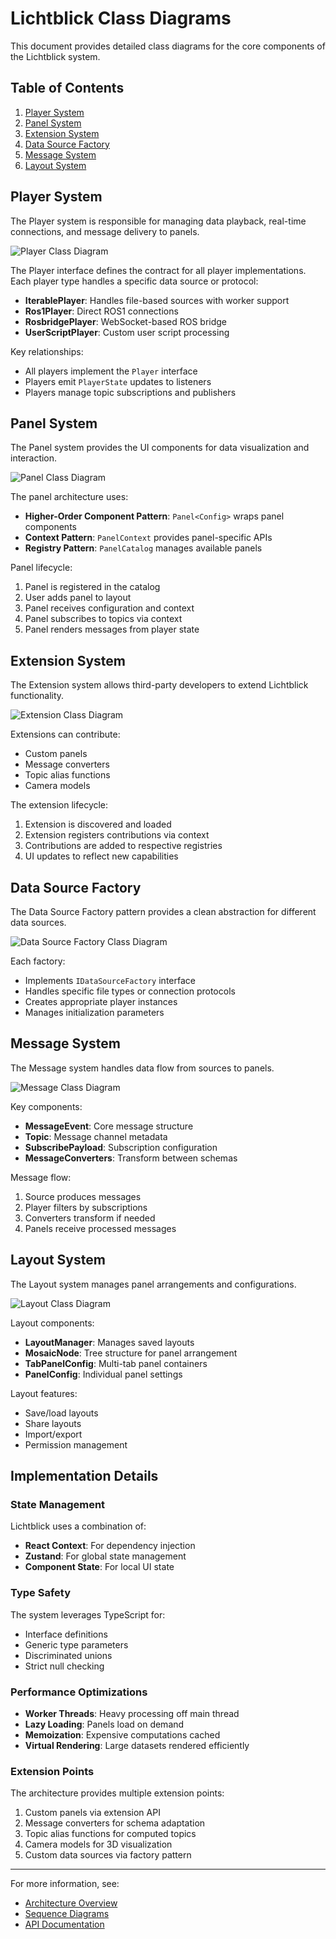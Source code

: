 # Lichtblick Class Diagrams

This document provides detailed class diagrams for the core components of the Lichtblick system.

## Table of Contents

1. [Player System](#player-system)
2. [Panel System](#panel-system)
3. [Extension System](#extension-system)
4. [Data Source Factory](#data-source-factory)
5. [Message System](#message-system)
6. [Layout System](#layout-system)

## Player System

The Player system is responsible for managing data playback, real-time connections, and message delivery to panels.

![Player Class Diagram](images/player-class-diagram.png)

The Player interface defines the contract for all player implementations. Each player type handles a specific data source or protocol:

- **IterablePlayer**: Handles file-based sources with worker support
- **Ros1Player**: Direct ROS1 connections
- **RosbridgePlayer**: WebSocket-based ROS bridge
- **UserScriptPlayer**: Custom user script processing

Key relationships:
- All players implement the `Player` interface
- Players emit `PlayerState` updates to listeners
- Players manage topic subscriptions and publishers

## Panel System

The Panel system provides the UI components for data visualization and interaction.

![Panel Class Diagram](images/panel-class-diagram.png)

The panel architecture uses:
- **Higher-Order Component Pattern**: `Panel<Config>` wraps panel components
- **Context Pattern**: `PanelContext` provides panel-specific APIs
- **Registry Pattern**: `PanelCatalog` manages available panels

Panel lifecycle:
1. Panel is registered in the catalog
2. User adds panel to layout
3. Panel receives configuration and context
4. Panel subscribes to topics via context
5. Panel renders messages from player state

## Extension System

The Extension system allows third-party developers to extend Lichtblick functionality.

![Extension Class Diagram](images/extension-class-diagram.png)

Extensions can contribute:
- Custom panels
- Message converters
- Topic alias functions
- Camera models

The extension lifecycle:
1. Extension is discovered and loaded
2. Extension registers contributions via context
3. Contributions are added to respective registries
4. UI updates to reflect new capabilities

## Data Source Factory

The Data Source Factory pattern provides a clean abstraction for different data sources.

![Data Source Factory Class Diagram](images/datasource-factory-diagram.png)

Each factory:
- Implements `IDataSourceFactory` interface
- Handles specific file types or connection protocols
- Creates appropriate player instances
- Manages initialization parameters

## Message System

The Message system handles data flow from sources to panels.

![Message Class Diagram](images/message-class-diagram.png)

Key components:
- **MessageEvent**: Core message structure
- **Topic**: Message channel metadata
- **SubscribePayload**: Subscription configuration
- **MessageConverters**: Transform between schemas

Message flow:
1. Source produces messages
2. Player filters by subscriptions
3. Converters transform if needed
4. Panels receive processed messages

## Layout System

The Layout system manages panel arrangements and configurations.

![Layout Class Diagram](images/layout-class-diagram.png)

Layout components:
- **LayoutManager**: Manages saved layouts
- **MosaicNode**: Tree structure for panel arrangement
- **TabPanelConfig**: Multi-tab panel containers
- **PanelConfig**: Individual panel settings

Layout features:
- Save/load layouts
- Share layouts
- Import/export
- Permission management

## Implementation Details

### State Management

Lichtblick uses a combination of:
- **React Context**: For dependency injection
- **Zustand**: For global state management
- **Component State**: For local UI state

### Type Safety

The system leverages TypeScript for:
- Interface definitions
- Generic type parameters
- Discriminated unions
- Strict null checking

### Performance Optimizations

- **Worker Threads**: Heavy processing off main thread
- **Lazy Loading**: Panels load on demand
- **Memoization**: Expensive computations cached
- **Virtual Rendering**: Large datasets rendered efficiently

### Extension Points

The architecture provides multiple extension points:
1. Custom panels via extension API
2. Message converters for schema adaptation
3. Topic alias functions for computed topics
4. Camera models for 3D visualization
5. Custom data sources via factory pattern

---

For more information, see:
- [Architecture Overview](architecture-overview.md)
- [Sequence Diagrams](sequence-diagrams.md)
- [API Documentation](api-documentation.md)